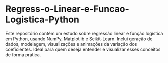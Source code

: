 # Regress-o-Linear-e-Funcao-Logistica-Python
Este repositório contém um estudo sobre regressão linear e função logística em Python, usando NumPy, Matplotlib e Scikit-Learn. Inclui geração de dados, modelagem, visualizações e animações da variação dos coeficientes. Ideal para quem deseja entender e visualizar esses conceitos de forma prática.
